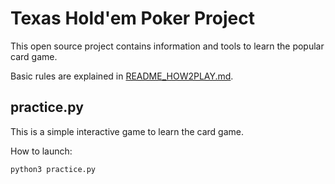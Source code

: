 # Texas Hold'em Poker Project

This open source project contains information and tools to learn the popular card game.

Basic rules are explained in [README_HOW2PLAY.md](README_HOW2PLAY.md).

## practice.py

This is a simple interactive game to learn the card game.

How to launch:

```
python3 practice.py
```
